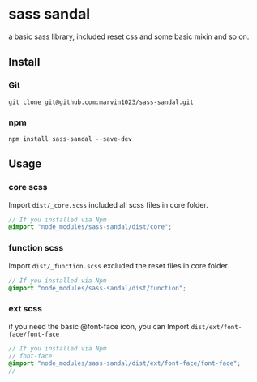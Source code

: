 # sass sandal

a basic sass library, included reset css and some basic mixin and so on.

## Install

### Git

```
git clone git@github.com:marvin1023/sass-sandal.git
```

### npm

```
npm install sass-sandal --save-dev
```

## Usage

### core scss

Import `dist/_core.scss` included all scss files in core folder.

```scss
// If you installed via Npm
@import "node_modules/sass-sandal/dist/core";
```

### function scss

Import `dist/_function.scss` excluded the reset files in core folder.

```scss
// If you installed via Npm
@import "node_modules/sass-sandal/dist/function";
```

### ext scss

if you need the basic @font-face icon, you can Import `dist/ext/font-face/font-face` 

```scss
// If you installed via Npm
// font-face
@import "node_modules/sass-sandal/dist/ext/font-face/font-face";
// 
```
